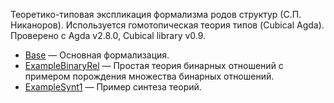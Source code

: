 Теоретико-типовая экспликация формализма родов структур (С.П. Никаноров). 
Используется гомотопическая теория типов (Cubical Agda). 
Проверено с Agda v2.8.0, Cubical library v0.9.

  * [Base](Base.agda) — Основная формализация.
  * [ExampleBinaryRel](ExampleBinaryRel.agda) — Простая теория бинарных
    отношений с примером порождения множества бинарных отношений.
  * [ExampleSynt1](ExampleSynt1.agda) — Пример синтеза теорий.
